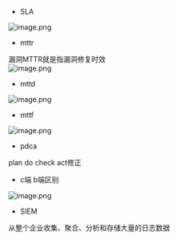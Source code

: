 - SLA

![image.png](https://cdn.nlark.com/yuque/0/2023/png/1345801/1680620712038-6b5a4386-1f87-49c3-a083-4e75676a28be.png#averageHue=%23f7f5f3&clientId=uaa37c622-1854-4&from=paste&height=444&id=u8dbc21e7&originHeight=888&originWidth=1470&originalType=binary&ratio=2&rotation=0&showTitle=false&size=342588&status=done&style=none&taskId=u29d7fbf3-ada7-4d3b-87fb-7147955a5ec&title=&width=735)

- mttr

漏洞MTTR就是指漏洞修复时效<br />![image.png](https://cdn.nlark.com/yuque/0/2023/png/1345801/1680620804488-7e30e44d-16a7-4015-bb29-bd03cf99f734.png#averageHue=%23f3f0f0&clientId=uaa37c622-1854-4&from=paste&height=326&id=uab43acd8&originHeight=652&originWidth=1188&originalType=binary&ratio=2&rotation=0&showTitle=false&size=211413&status=done&style=none&taskId=u7adac0ab-5bfb-44ab-a143-b0fdec57a6c&title=&width=594)

- mttd

![image.png](https://cdn.nlark.com/yuque/0/2023/png/1345801/1680621344765-846e32cb-a0f0-43f1-8f56-605162dd9599.png#averageHue=%23dcdee5&clientId=uaa37c622-1854-4&from=paste&height=295&id=u537de8fa&originHeight=590&originWidth=1082&originalType=binary&ratio=2&rotation=0&showTitle=false&size=183300&status=done&style=none&taskId=u728d79b9-932a-4d25-a6b3-d69b1ffa4ba&title=&width=541)


- mttf

![image.png](https://cdn.nlark.com/yuque/0/2023/png/1345801/1680621430418-1dc9090f-d768-45d3-8c49-5affb21f144d.png#averageHue=%23dddfe6&clientId=uaa37c622-1854-4&from=paste&height=288&id=u6c0b1d09&originHeight=576&originWidth=1128&originalType=binary&ratio=2&rotation=0&showTitle=false&size=192443&status=done&style=none&taskId=u978b1632-dc69-46c0-8ca7-de5a1416cfe&title=&width=564)


- pdca

plan do check act修正<br /> 

- c端  b端区别

![image.png](https://cdn.nlark.com/yuque/0/2023/png/1345801/1683967367286-f2113e4c-1bb2-43fc-a3a5-14cf48ceb356.png#averageHue=%2324252b&clientId=ubdefae95-1ee7-4&from=paste&height=182&id=u0b00a51c&originHeight=227&originWidth=888&originalType=binary&ratio=1.25&rotation=0&showTitle=false&size=31309&status=done&style=none&taskId=ue402d676-7b1c-4c5e-af81-28b9a332794&title=&width=710.4)

- SIEM  

从整个企业收集、聚合、分析和存储大量的日志数据  
